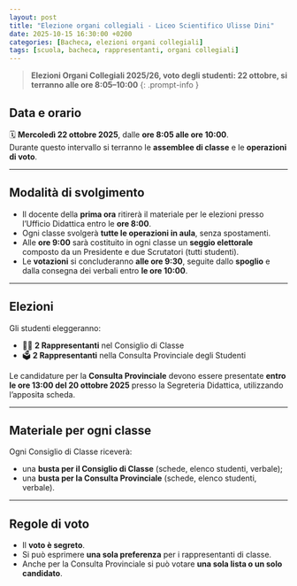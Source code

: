 ```yaml
---
layout: post
title: "Elezione organi collegiali - Liceo Scientifico Ulisse Dini"
date: 2025-10-15 16:30:00 +0200
categories: [Bacheca, elezioni organi collegiali]
tags: [scuola, bacheca, rappresentanti, organi collegiali]
---
```


> **Elezioni Organi Collegiali 2025/26, voto degli studenti: 22 ottobre, si terranno alle ore 8:05–10:00**
{: .prompt-info }

## Data e orario
🗓️ **Mercoledì 22 ottobre 2025**, dalle **ore 8:05 alle ore 10:00**.  
Durante questo intervallo si terranno le **assemblee di classe** e le **operazioni di voto**.

---

## Modalità di svolgimento
- Il docente della **prima ora** ritirerà il materiale per le elezioni presso l’Ufficio Didattica entro le **ore 8:00**.  
- Ogni classe svolgerà **tutte le operazioni in aula**, senza spostamenti.  
- Alle **ore 9:00** sarà costituito in ogni classe un **seggio elettorale** composto da un Presidente e due Scrutatori (tutti studenti).  
- Le **votazioni** si concluderanno **alle ore 9:30**, seguite dallo **spoglio** e dalla consegna dei verbali entro **le ore 10:00**.

---

## Elezioni
Gli studenti eleggeranno:

- 🧑‍🏫 **2 Rappresentanti** nel Consiglio di Classe  
- 🗳️ **2 Rappresentanti** nella Consulta Provinciale degli Studenti

Le candidature per la **Consulta Provinciale** devono essere presentate **entro le ore 13:00 del 20 ottobre 2025** presso la Segreteria Didattica, utilizzando l’apposita scheda.

---

## Materiale per ogni classe
Ogni Consiglio di Classe riceverà:
- una **busta per il Consiglio di Classe** (schede, elenco studenti, verbale);  
- una **busta per la Consulta Provinciale** (schede, elenco studenti, verbale).

---

## Regole di voto
- Il **voto è segreto**.  
- Si può esprimere **una sola preferenza** per i rappresentanti di classe.  
- Anche per la Consulta Provinciale si può votare **una sola lista o un solo candidato**.
